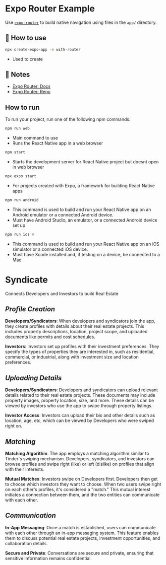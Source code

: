 # Expo Router Example

Use [`expo-router`](https://expo.github.io/router) to build native navigation using files in the `app/` directory.

## 🚀 How to use

```sh
npx create-expo-app -e with-router
```

- Used to create

## 📝 Notes

- [Expo Router: Docs](https://expo.github.io/router)
- [Expo Router: Repo](https://github.com/expo/router)

## How to run

To run your project, run one of the following npm commands.

```sh
npm run web
```

- Main command to use
- Runs the React Native app in a web browser

```sh
npm start
```

- Starts the development server for React Native project but doesnt open in web browser

```sh
npx expo start
```

- For projects created with Expo, a framework for building React Native apps

```sh
npm run android
```

- This command is used to build and run your React Native app on an Android emulator or a connected Android device.
- Must have Android Studio, an emulator, or a connected Android device set up

```sh
npm run ios #
```

- This command is used to build and run your React Native app on an iOS simulator or a connected iOS device.
- Must have Xcode installed and, if testing on a device, be connected to a Mac

# **Syndicate**

Connects Developers and Investors to build Real Estate

## _Profile Creation_

**Developers/Syndicators**: When developers and syndicators join the app, they create profiles with details about their real estate projects. This includes property descriptions, location, project scope, and uploaded documents like permits and cost schedules.

**Investors**: Investors set up profiles with their investment preferences. They specify the types of properties they are interested in, such as residential, commercial, or industrial, along with investment size and location preferences.

## _Uploading Details_

**Developers/Syndicators**: Developers and syndicators can upload relevant details related to their real estate projects. These documents may include property images, property location, size, and more. These details can be viewed by investors who use the app to swipe through property listings.

**Investor Access**: Investors can upload their bio and other details such as location, age, etc, which can be viewed by Developers who were swiped right on.

## _Matching_

**Matching Algorithm**: The app employs a matching algorithm similar to Tinder's swiping mechanism. Developers, syndicators, and investors can browse profiles and swipe right (like) or left (dislike) on profiles that align with their interests.

**Mutual Matches**: Investors swipe on Developers first. Developers then get to choose which investors they want to choose. When two users swipe right on each other's profiles, it's considered a "match." This mutual interest initiates a connection between them, and the two entities can communicate with each other.

## _Communication_

**In-App Messaging**: Once a match is established, users can communicate with each other through an in-app messaging system. This feature enables them to discuss potential real estate projects, investment opportunities, and collaboration details.

**Secure and Private**: Conversations are secure and private, ensuring that sensitive information remains confidential.
